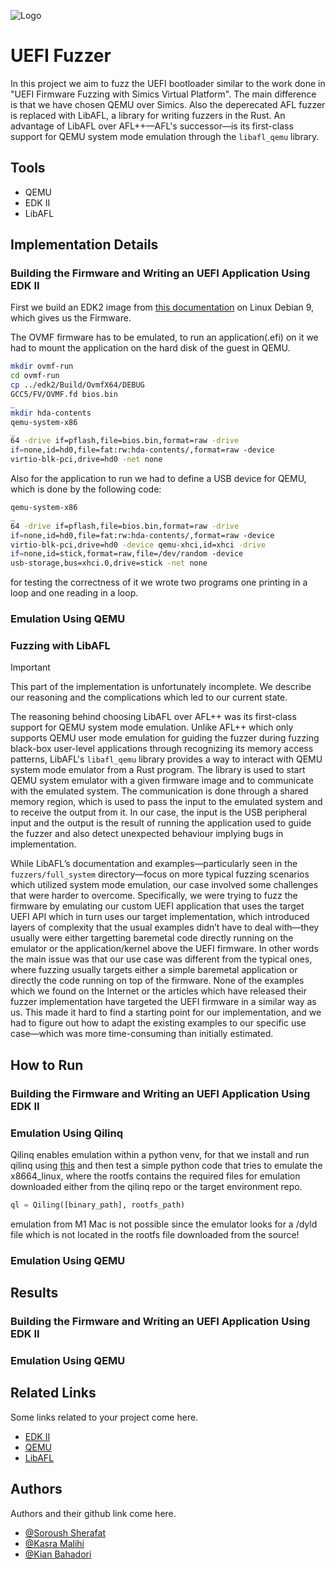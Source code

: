 ![Logo](https://via.placeholder.com/600x150?text=Your+Logo+Here+600x150)

# UEFI Fuzzer

In this project we aim to fuzz the UEFI bootloader similar to the work done in "UEFI Firmware Fuzzing with Simics Virtual Platform". The main difference is that we have chosen QEMU over Simics. Also the deperecated AFL fuzzer is replaced with LibAFL, a library for writing fuzzers in the Rust. An advantage of LibAFL over AFL++—AFL's successor—is its first-class support for QEMU system mode emulation through the `libafl_qemu` library.

## Tools

- QEMU
- EDK II
- LibAFL


## Implementation Details

### Building the Firmware and Writing an UEFI Application Using EDK II
First we build an EDK2 image from [this documentation](https://wiki.osdev.org/EDK2) on Linux Debian 9, which gives us the Firmware.

The OVMF firmware has to be emulated, to run an application(.efi) on it we had to mount the application on the hard disk of the guest in QEMU. 

```Bash
mkdir ovmf-run
cd ovmf-run
cp ../edk2/Build/OvmfX64/DEBUG
GCC5/FV/OVMF.fd bios.bin
_
mkdir hda-contents
qemu-system-x86
_
64 -drive if=pflash,file=bios.bin,format=raw -drive
if=none,id=hd0,file=fat:rw:hda-contents/,format=raw -device
virtio-blk-pci,drive=hd0 -net none
```

Also for the application to run we had to define a USB device for QEMU, which is done by the following code:

```Bash
qemu-system-x86
_
64 -drive if=pflash,file=bios.bin,format=raw -drive
if=none,id=hd0,file=fat:rw:hda-contents/,format=raw -device
virtio-blk-pci,drive=hd0 -device qemu-xhci,id=xhci -drive
if=none,id=stick,format=raw,file=/dev/random -device
usb-storage,bus=xhci.0,drive=stick -net none
```

for testing the correctness of it we wrote two programs one printing in a loop and one reading in a loop.

### Emulation Using QEMU



### Fuzzing with LibAFL

> [!IMPORTANT]  
> This part of the implementation is unfortunately incomplete. We describe our reasoning and the complications which led to our current state.

The reasoning behind choosing LibAFL over AFL++ was its first-class support for QEMU system mode emulation. Unlike AFL++ which only supports QEMU user mode emulation for guiding the fuzzer during fuzzing black-box user-level applications through recognizing its memory access patterns, LibAFL's `libafl_qemu` library provides a way to interact with QEMU system mode emulator from a Rust program. The library is used to start QEMU system emulator with a given firmware image and to communicate with the emulated system. The communication is done through a shared memory region, which is used to pass the input to the emulated system and to receive the output from it. In our case, the input is the USB peripheral input and the output is the result of running the application used to guide the fuzzer and also detect unexpected behaviour implying bugs in implementation.

While LibAFL’s documentation and examples—particularly seen in the `fuzzers/full_system` directory—focus on more typical fuzzing scenarios which utilized system mode emulation, our case involved some challenges that were harder to overcome. Specifically, we were trying to fuzz the firmware by emulating our custom UEFI application that uses the target UEFI API which in turn uses our target implementation, which introduced layers of complexity that the usual examples didn’t have to deal with—they usually were either targetting baremetal code directly running on the emulator or the application/kernel above the UEFI firmware. In other words the main issue was that our use case was different from the typical ones, where fuzzing usually targets either a simple baremetal application or directly the code running on top of the firmware. None of the examples which we found on the Internet or the articles which have released their fuzzer implementation have targeted the UEFI firmware in a similar way as us. This made it hard to find a starting point for our implementation, and we had to figure out how to adapt the existing examples to our specific use case—which was more time-consuming than initially estimated.

## How to Run

### Building the Firmware and Writing an UEFI Application Using EDK II



### Emulation Using Qilinq
Qilinq enables emulation within a python venv, for that we install and run qilinq using [this](https://docs.qiling.io/en/latest/install/) and then test a simple python code that tries to emulate the x8664_linux, where the rootfs contains the required files for emulation downloaded either from the qilinq repo or the target environment repo.

```Python
ql = Qiling([binary_path], rootfs_path)
```

emulation from M1 Mac is not possible since the emulator looks for a /dyld file which is  not located in the rootfs file downloaded from the source!

### Emulation Using QEMU



## Results

### Building the Firmware and Writing an UEFI Application Using EDK II



### Emulation Using QEMU



## Related Links

Some links related to your project come here.
- [EDK II](https://github.com/tianocore/edk2)
- [QEMU](https://www.qemu.org/)
- [LibAFL](https://github.com/AFLplusplus/LibAFL)

## Authors

Authors and their github link come here.
- [@Soroush Sherafat](https://github.com/sorousherafat/)
- [@Kasra Malihi](https://github.com/kasramalih)
- [@Kian Bahadori](https://github.com/kian-bhd)
